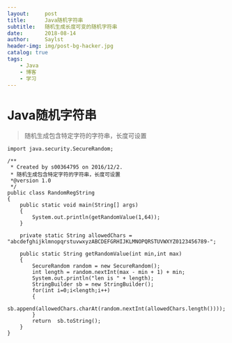 ```yaml
---
layout:     post
title:      Java随机字符串
subtitle:   随机生成长度可变的随机字符串 
date:       2018-08-14
author:     Saylst
header-img: img/post-bg-hacker.jpg
catalog: true
tags:
    - Java
    - 博客
    - 学习
---
```


# Java随机字符串

> 随机生成包含特定字符的字符串，长度可设置

    import java.security.SecureRandom;

    /**
     * Created by s00364795 on 2016/12/2.
     * 随机生成包含特定字符的字符串，长度可设置
     *@version 1.0
     */
    public class RandomRegString
    {
        public static void main(String[] args)
        {
            System.out.println(getRandomValue(1,64));
        }

        private static String allowedChars = "abcdefghijklmnopqrstuvwxyzABCDEFGRHIJKLMNOPQRSTUVWXYZ0123456789-";

        public static String getRandomValue(int min,int max)
        {
            SecureRandom random = new SecureRandom();
            int length = random.nextInt(max - min + 1) + min;
            System.out.println("len is " + length);
            StringBuilder sb = new StringBuilder();
            for(int i=0;i<length;i++)
            {
                sb.append(allowedChars.charAt(random.nextInt(allowedChars.length())));
            }
            return	sb.toString();
        }
    }
